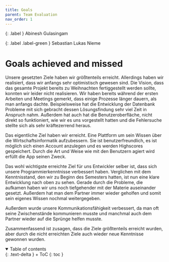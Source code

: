 ```yaml
---
title: Goals
parent: Team Evaluation
nav_order: 1
---
```


{: .label }
Abinesh Gulasingam 

{: .label .label-green }
Sebastian Lukas Nieme
# Goals achieved and missed

Unsere gesetzten Ziele haben wir größtenteils erreicht. Allerdings haben wir realisiert, dass wir anfangs sehr optimistisch gewesen sind. Die Vision, dass das gesamte Projekt bereits zu Weihnachten fertiggestellt werden sollte, konnten wir leider nicht realisieren. Wir haben bereits während der ersten Arbeiten und Meetings gemerkt, dass einige Prozesse länger dauern, als man anfangs dachte. Beispielsweise hat die Entwicklung der Datenbank Probleme mit sich gebracht dessen Lösungsfindung sehr viel Zeit in Anspruch nahm. Außerdem hat auch hat die Benutzeroberfläche, nicht direkt so funktioniert, wie wir es uns vorgestellt hatten und die Fehlersuche stellte sich als sehr kräftezerrend heraus.

Das eigentliche Ziel haben wir erreicht. Eine Plattform um sein Wissen über die Wirtschaftsinformatik aufzubessern. Sie ist benutzerfreundlich, es ist möglich sich einen Account anzulegen und es werden Highscores gespeichert. Durch die Art und Weise wie mit den Benutzern agiert wird erfüllt die App seinen Zweck. 

Das wohl wichtigste erreichte Ziel für uns Entwickler selber ist, dass sich unsere Programmierkenntnisse verbessert haben. Verglichen mit dem Kenntnisstand, den wir zu Beginn des Semesters hatten, ist nun eine klare Entwicklung nach oben zu sehen. Gerade durch die Probleme, die aufkamen haben wir uns noch tiefgehender mit der Materie auseinander gesetzt. Außerdem hat man dem Partner immer wieder geholfen und somit sein eigenes Wissen nochmal weitergegeben.

Außerdem wurde unsere Kommunikationsfähigkeit verbessert, da man oft seine Zwischenstände kommunieren musste und manchmal auch dem Partner wieder auf die Sprünge helfen musste. 

Zusammenfassend ist zusagen, dass die Ziele größtenteils erreicht wurden, aber durch die nicht erreichten Ziele auch wieder neue Kenntnisse gewonnen wurden. 

<details open markdown="block">
{: .text-delta }
<summary>Table of contents</summary>
+ ToC
{: toc }
</details>
